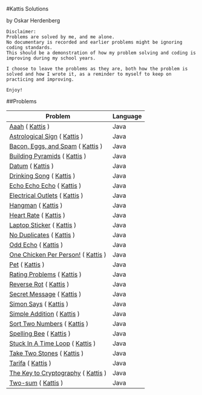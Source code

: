 #Kattis Solutions

by Oskar Herdenberg
```
Disclaimer:
Problems are solved by me, and me alone.
No documentary is recorded and earlier problems might be ignoring coding standards.
This should be a demonstration of how my problem solving and coding is improving during my school years.

I choose to leave the problems as they are, both how the problem is solved and how I wrote it, as a reminder to myself to keep on practicing and improving.

Enjoy!
```
##Problems

| Problem                                                                                                                                         | Language |
|-------------------------------------------------------------------------------------------------------------------------------------------------|---------|
| [Aaah](https://github.com/Oggilit0/Kattis/blob/main/src/Aaah.java) ( [Kattis](https://open.kattis.com/problems/aaah) )                                  | Java    |
| [Astrological Sign](https://github.com/Oggilit0/Kattis/blob/main/src/AstrologicalSign.java) ( [Kattis](https://open.kattis.com/problems/astrologicalsign) ) | Java    |
| [Bacon, Eggs, and Spam](https://github.com/Oggilit0/Kattis/blob/main/src/BaconEggsSpam.java) ( [Kattis](https://open.kattis.com/problems/baconeggsandspam) )        | Java    |
| [Building Pyramids](https://github.com/Oggilit0/Kattis/blob/main/src/BuildingPyramids.java) ( [Kattis](https://open.kattis.com/problems/pyramids) )         | Java    |
| [Datum](https://github.com/Oggilit0/Kattis/blob/main/src/Datum.java) ( [Kattis](https://open.kattis.com/problems/datum) )                                | Java    |
| [Drinking Song](https://github.com/Oggilit0/Kattis/blob/main/src/DrinkingSong.java) ( [Kattis](https://open.kattis.com/problems/drinkingsong) )                         | Java    |
| [Echo Echo Echo](https://github.com/Oggilit0/Kattis/blob/main/src/EchoEchoEcho.java) ( [Kattis](https://open.kattis.com/problems/echoechoecho) )                        | Java    |
| [Electrical Outlets](https://github.com/Oggilit0/Kattis/blob/main/src/ElectricalOutlets.java) ( [Kattis](https://open.kattis.com/problems/electricaloutlets) )                    | Java    |
| [Hangman](https://github.com/Oggilit0/Kattis/blob/main/src/Hangman.java) ( [Kattis](https://open.kattis.com/problems/hangman) )                               | Java    |
| [Heart Rate](https://github.com/Oggilit0/Kattis/blob/main/src/HeartRate.java) ( [Kattis](https://open.kattis.com/problems/heartrate) )                            | Java    |
| [Laptop Sticker](https://github.com/Oggilit0/Kattis/blob/main/src/LaptopSticker.java) ( [Kattis](https://open.kattis.com/problems/laptopsticker) )                        | Java    |
| [No Duplicates](https://github.com/Oggilit0/Kattis/blob/main/src/NoDuplicates.java) ( [Kattis](https://open.kattis.com/problems/nodup) )                         | Java    |
| [Odd Echo](https://github.com/Oggilit0/Kattis/blob/main/src/OddEcho.java) ( [Kattis](https://open.kattis.com/problems/oddecho) )                              | Java    |
| [One Chicken Per Person!](https://github.com/Oggilit0/Kattis/blob/main/src/OneChickenPerPerson.java) ( [Kattis](https://open.kattis.com/problems/onechicken) )               | Java    |
| [Pet](https://github.com/Oggilit0/Kattis/blob/main/src/Pet.java) ( [Kattis](https://open.kattis.com/problems/pet) )                                   | Java    |
| [Rating Problems](https://github.com/Oggilit0/Kattis/blob/main/src/RatingProblems.java) ( [Kattis](https://open.kattis.com/problems/ratingproblems) )                       | Java    |
| [Reverse Rot](https://github.com/Oggilit0/Kattis/blob/main/src/ReverseRot.java) ( [Kattis](https://open.kattis.com/problems/reverserot) )                           | Java    |
| [Secret Message](https://github.com/Oggilit0/Kattis/blob/main/src/SecretMessage.java) ( [Kattis](https://open.kattis.com/problems/secretmessage) )                        | Java    |
| [Simon Says](https://github.com/Oggilit0/Kattis/blob/main/src/SimonSays.java) ( [Kattis](https://open.kattis.com/problems/simonsays) )                            | Java    |
| [Simple Addition](https://github.com/Oggilit0/Kattis/blob/main/src/SimpleAddition.java) ( [Kattis](https://open.kattis.com/problems/simpleaddition) )                       | Java    |
| [Sort Two Numbers](https://github.com/Oggilit0/Kattis/blob/main/src/SortTwoNumbers.java) ( [Kattis](https://open.kattis.com/problems/sorttwonumbers) )                      | Java    |
| [Spelling Bee](https://github.com/Oggilit0/Kattis/blob/main/src/SpellingBee.java) ( [Kattis](https://open.kattis.com/problems/spellingbee) )                          | Java    |
| [Stuck In A Time Loop](https://github.com/Oggilit0/Kattis/blob/main/src/StuckInATimeLoop.java) ( [Kattis](https://open.kattis.com/problems/timeloop) )                  | Java    |
| [Take Two Stones](https://github.com/Oggilit0/Kattis/blob/main/src/TakeTwoStones.java) ( [Kattis](https://open.kattis.com/problems/twostones) )                       | Java    |
| [Tarifa](https://github.com/Oggilit0/Kattis/blob/main/src/Tarifa.java) ( [Kattis](https://open.kattis.com/problems/tarifa) )                                | Java    |
| [The Key to Cryptography](https://github.com/Oggilit0/Kattis/blob/main/src/TheKeyToCryptography.java) ( [Kattis](https://open.kattis.com/problems/keytocrypto) )               | Java    |
| [Two-sum](https://github.com/Oggilit0/Kattis/blob/main/src/TwoSum.java) ( [Kattis](https://open.kattis.com/problems/twosum) )                               | Java    |

